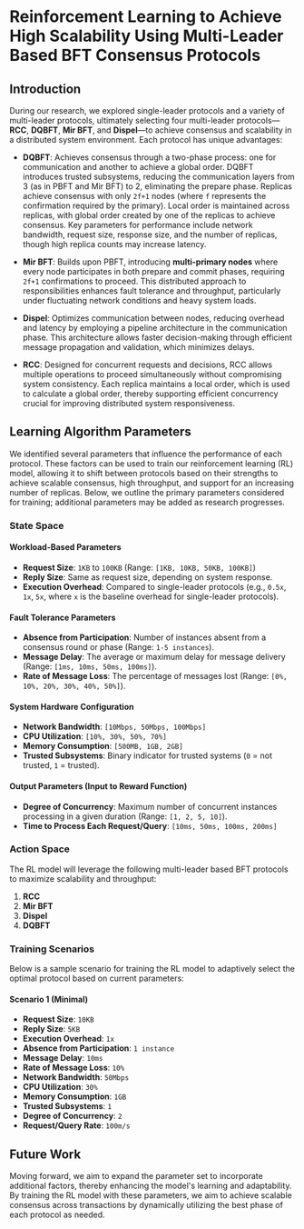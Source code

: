 # Reinforcement Learning to Achieve High Scalability Using Multi-Leader Based BFT Consensus Protocols

## Introduction

During our research, we explored single-leader protocols and a variety of multi-leader protocols, ultimately selecting four multi-leader protocols—**RCC**, **DQBFT**, **Mir BFT**, and **Dispel**—to achieve consensus and scalability in a distributed system environment. Each protocol has unique advantages:

- **DQBFT**: Achieves consensus through a two-phase process: one for communication and another to achieve a global order. DQBFT introduces trusted subsystems, reducing the communication layers from 3 (as in PBFT and Mir BFT) to 2, eliminating the prepare phase. Replicas achieve consensus with only `2f+1` nodes (where `f` represents the confirmation required by the primary). Local order is maintained across replicas, with global order created by one of the replicas to achieve consensus. Key parameters for performance include network bandwidth, request size, response size, and the number of replicas, though high replica counts may increase latency.

- **Mir BFT**: Builds upon PBFT, introducing **multi-primary nodes** where every node participates in both prepare and commit phases, requiring `2f+1` confirmations to proceed. This distributed approach to responsibilities enhances fault tolerance and throughput, particularly under fluctuating network conditions and heavy system loads.

- **Dispel**: Optimizes communication between nodes, reducing overhead and latency by employing a pipeline architecture in the communication phase. This architecture allows faster decision-making through efficient message propagation and validation, which minimizes delays.

- **RCC**: Designed for concurrent requests and decisions, RCC allows multiple operations to proceed simultaneously without compromising system consistency. Each replica maintains a local order, which is used to calculate a global order, thereby supporting efficient concurrency crucial for improving distributed system responsiveness.

## Learning Algorithm Parameters

We identified several parameters that influence the performance of each protocol. These factors can be used to train our reinforcement learning (RL) model, allowing it to shift between protocols based on their strengths to achieve scalable consensus, high throughput, and support for an increasing number of replicas. Below, we outline the primary parameters considered for training; additional parameters may be added as research progresses.

### State Space

#### Workload-Based Parameters

- **Request Size**: `1KB` to `100KB` (Range: `[1KB, 10KB, 50KB, 100KB]`)
- **Reply Size**: Same as request size, depending on system response.
- **Execution Overhead**: Compared to single-leader protocols (e.g., `0.5x`, `1x`, `5x`, where `x` is the baseline overhead for single-leader protocols).

#### Fault Tolerance Parameters

- **Absence from Participation**: Number of instances absent from a consensus round or phase (Range: `1-5 instances`).
- **Message Delay**: The average or maximum delay for message delivery (Range: `[1ms, 10ms, 50ms, 100ms]`).
- **Rate of Message Loss**: The percentage of messages lost (Range: `[0%, 10%, 20%, 30%, 40%, 50%]`).

#### System Hardware Configuration

- **Network Bandwidth**: `[10Mbps, 50Mbps, 100Mbps]`
- **CPU Utilization**: `[10%, 30%, 50%, 70%]`
- **Memory Consumption**: `[500MB, 1GB, 2GB]`
- **Trusted Subsystems**: Binary indicator for trusted systems (`0` = not trusted, `1` = trusted).

#### Output Parameters (Input to Reward Function)

- **Degree of Concurrency**: Maximum number of concurrent instances processing in a given duration (Range: `[1, 2, 5, 10]`).
- **Time to Process Each Request/Query**: `[10ms, 50ms, 100ms, 200ms]`

### Action Space

The RL model will leverage the following multi-leader based BFT protocols to maximize scalability and throughput:

1. **RCC**
2. **Mir BFT**
3. **Dispel**
4. **DQBFT**

### Training Scenarios

Below is a sample scenario for training the RL model to adaptively select the optimal protocol based on current parameters:

#### Scenario 1 (Minimal)

- **Request Size**: `10KB`
- **Reply Size**: `5KB`
- **Execution Overhead**: `1x`
- **Absence from Participation**: `1 instance`
- **Message Delay**: `10ms`
- **Rate of Message Loss**: `10%`
- **Network Bandwidth**: `50Mbps`
- **CPU Utilization**: `30%`
- **Memory Consumption**: `1GB`
- **Trusted Subsystems**: `1`
- **Degree of Concurrency**: `2`
- **Request/Query Rate**: `100m/s`

## Future Work

Moving forward, we aim to expand the parameter set to incorporate additional factors, thereby enhancing the model's learning and adaptability. By training the RL model with these parameters, we aim to achieve scalable consensus across transactions by dynamically utilizing the best phase of each protocol as needed.
